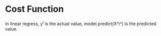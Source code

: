 # Cost Function

in linear regress, y<sup>i</sup> is the actual value, model.predict(X^i^) is the predicted value.